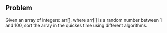 ## Problem

Given an array of integers: arr[], where arr[i] is a random number between 1 and 100, sort the array
in the quickes time using different algorithms.